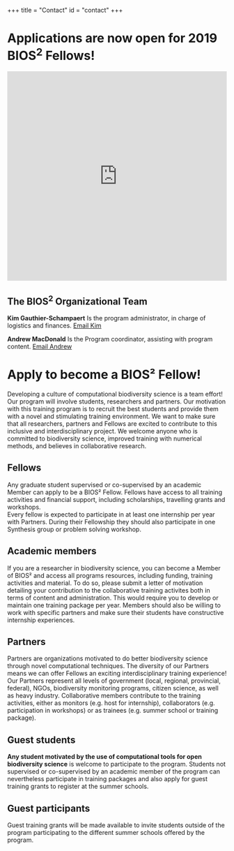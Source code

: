 +++
title = "Contact"
id = "contact"
+++


# Applications are now open for 2019 BIOS<sup>2</sup> Fellows!

<iframe width="640px" height= "480px" src= "https://forms.office.com/Pages/ResponsePage.aspx?id=7O9-0kcq50uYHg-Jd_ox2P6-e1ryuWJAvN57hHz5s8FURUhWWEMwVzVMNVRIWklBUkU3UlhETDAzNy4u&embed=true" frameborder= "0" marginwidth= "0" marginheight= "0" style= "border: none; max-width:100%; max-height:100vh" allowfullscreen webkitallowfullscreen mozallowfullscreen msallowfullscreen> </iframe>

## The BIOS<sup>2</sup> Organizational Team

**Kim Gauthier-Schampaert** Is the program administrator, in charge of logistics and finances. <a href="mailto:Kim.Gauthier.Schampaert@usherbrooke.ca">Email Kim</a>  

**Andrew MacDonald** Is the Program coordinator, assisting with program content. <a href="mailto:a.a.m.macdonald@gmaill.com">Email Andrew</a>


# Apply to become a BIOS² Fellow!

Developing a culture of computational biodiversity science is a team effort! 
Our program will involve students, researchers and partners.
Our motivation with this training program is to recruit the best students and
provide them with a novel and stimulating training environment. 
We want to
make sure that all researchers, partners and Fellows are excited to contribute to this inclusive and interdisciplinary project.
We welcome anyone who is committed to biodiversity science, improved training with numerical methods, and believes in collaborative research. 

## Fellows 

Any graduate student supervised or co-supervised by an academic Member can apply to be a BIOS² Fellow. Fellows have access to all training activities and financial support, including scholarships, travelling grants and workshops.  
Every fellow is expected to participate in at least one internship per year with Partners. During their Fellowship they should also participate in one Synthesis group or problem solving workshop. 

## Academic members  

If you are a researcher in biodiversity science, you can become a Member of BIOS² and access all programs resources, including funding, training activities and material. 
To do so, please submit a letter of motivation detailing your contribution to the collaborative training activites both in terms of content and administration.  This would require you to develop or maintain one training package per year. Members should also be willing to work with specific partners and make sure their students have constructive internship experiences.

<!--
Any permanent researchers from an academic institution can be member of the training program and
Only students from participating institutions however have access to scholarships. 
Members must submit a letter of motivation detailling their commitment to improve the collaborative training experience, how they could be involved in the training activites and their implication to its administration. Members are expected to contribute to the development or maintenance of at least training package per year. They also work to  consolidate partnerships with collaborating organizations and make sure that their students participate to the training activites and follow its objectives, including conducting internships. Members must also provide the information required to report the activities and the productivity of the program to NSERC. 
-->

## Partners

Partners are organizations motivated to do better biodiversity science through novel computational techniques. The diversity of our Partners means we can offer Fellows an exciting interdisciplinary training experience! Our Partners represent all levels of
government (local, regional, provincial, federal), NGOs, biodiversity
monitoring programs, citizen science, as well as heavy industry.
Collaborative members contribute to the training activities, either as monitors (e.g. host for internship), collaborators (e.g. participation in workshops) or as trainees (e.g. summer school or training package). 


## Guest students

**Any student motivated by the use of computational tools for open biodiversity science** is welcome to participate to the program. Students not supervised or co-supervised by an academic member of the program can nevertheless participate in training packages and also apply for guest training grants to register at the summer schools. 

## Guest participants

Guest training grants will be made available to invite students outside of the program participating to the different summer schools offered by the program. 
